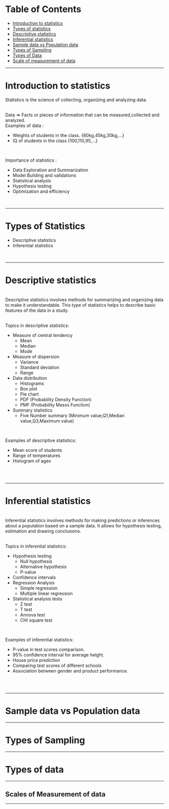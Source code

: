 # Table of Contents

- [Introduction to statistics](#introduction-to-statistics)
- [Types of statistics](#types-of-statistics)
- [Descriptive statistics](#descriptive-statistics)
- [Inferential statistics](#inferential-statistics)
- [Sample data vs Population data](#sample-data-vs-population-data)
- [Types of Sampling](#types-of-sampling)
- [Types of Data](#types-of-data)
- [Scale of measurement of data](#scales-of-measurement-of-data)

---

# Introduction to statistics
Statistics is the science of collecting, organizing and analyzing data. <br><br>

Data => Facts or pieces of information that can be measured,collected and analyzed.    
Examples of data : 
- Weights of students in the class. {60kg,45kg,30kg,...}
- IQ of students in the class {100,110,95,...}

<br>

Importance of statistics : 
- Data Exploration and Summarization
- Model Building and validations
- Statistical analysis
- Hypothesis testing
- Optimization and efficiency
<br>

---

# Types of Statistics

- Descriptive statistics 
- Inferential statistics
  
<br>

---

# Descriptive statistics
<br>
Descriptive statistics involves methods for summarizing and organizing data to make it understandable. This type of statistics helps to describe basic features of the data in a study.
<br><br>

Topics in descriptive statistics:
- Measure of central tendency
  - Mean
  - Median
  - Mode
- Measure of dispersion
  - Variance
  - Standard deviation
  - Range
- Data distribution
  - Histograms
  - Box plot
  - Pie chart
  - PDF (Probability Density Function)
  - PMF (Probability Masss Function)
- Summary statistics
  - Five Number summary (Minimum value,Q1,Median value,Q3,Maximum value)

<br>

Examples of descriptive statistics:
- Mean score of students
- Range of temperatures
- Histogram of ages

<br><br>

---

# Inferential statistics
<br>
Inferential statistics involves methods for making predictions or inferences about a population based on a sample data. It allows for hypothesis testing, estimation and drawing conclusions.
<br><br>

Topics in inferential statistics:
- Hypothesis testing
   - Null hypothesis
   - Alternative hypothesis
   - P-value
- Confidence intervals
- Regression Analysis
   - Simple regression
   - Multiple linear regression
- Statistical analysis tests
   - Z test
   - T test
   - Annova test
   - CHI square test
<br>

Examples of inferential statistics:
- P-value in test scores comparison.
- 95% confidence interval for average height.
- House price prediction
- Comparing test scores of different schools
- Association between gender and product performance.

<br><br>

---

# Sample data vs Population data

---

# Types of Sampling

---

# Types of data

---

## Scales of Measurement of data

---
